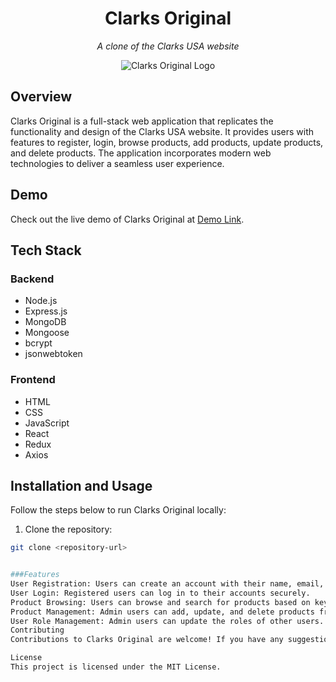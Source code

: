 <div align="center">
  <h1>Clarks Original</h1>
  <p><em>A clone of the Clarks USA website</em></p>
  <img src="https://clarks-original-logo.png" alt="Clarks Original Logo">
</div>

## Overview

Clarks Original is a full-stack web application that replicates the functionality and design of the Clarks USA website. It provides users with features to register, login, browse products, add products, update products, and delete products. The application incorporates modern web technologies to deliver a seamless user experience.

## Demo

Check out the live demo of Clarks Original at [Demo Link](https://frolicking-axolotl-b0d1a6.netlify.app/index.html).

## Tech Stack

### Backend
- Node.js
- Express.js
- MongoDB
- Mongoose
- bcrypt
- jsonwebtoken

### Frontend
- HTML
- CSS
- JavaScript
- React
- Redux
- Axios

## Installation and Usage

Follow the steps below to run Clarks Original locally:

1. Clone the repository:
```bash
git clone <repository-url>


###Features
User Registration: Users can create an account with their name, email, gender, age, and password.
User Login: Registered users can log in to their accounts securely.
Product Browsing: Users can browse and search for products based on keywords, categories, and price range.
Product Management: Admin users can add, update, and delete products from the inventory.
User Role Management: Admin users can update the roles of other users.
Contributing
Contributions to Clarks Original are welcome! If you have any suggestions, bug fixes, or enhancements, please submit a pull request. Before contributing, please ensure that you have read and understood the Contributing Guidelines.

License
This project is licensed under the MIT License.
